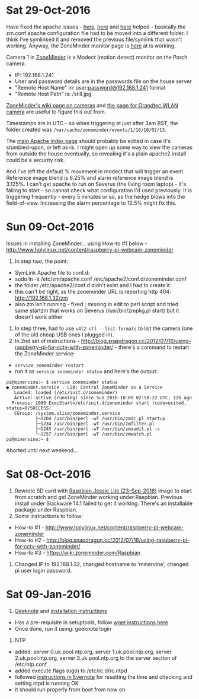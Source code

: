 # Sat 29-Oct-2016
Have fixed the apache issues - [here](https://forums.zoneminder.com/viewtopic.php?t=24370), [here](http://www.linuxquestions.org/questions/ubuntu-63/404-not-found-the-requested-url-'-zm'-was-not-found-on-this-server-4175418431/) and [here](http://lachlanmiskin.com/blog/2012/06/24/localhostzm-can-not-be-found-error-404/) helped - basically the zm.conf apache configuration file had to be moved into a different folder.  I think I've symlinked it and removed the previous file/symlink that wasn't working.  Anyway, the ZoneMinder monitor page is [here](http://minervina/zm/index.php) at is working.

Camera 1 in [ZoneMinder](http://minervina/zm/index.php) is a Modect (motion detect) monitor on the Porch camera.
- IP: 192.168.1.241
- User and password details are in the passwords file on the house server
- "Remote Host Name" in: user:password@192.168.1.241 format
- "Remote Host Path" is: /still.jpg

[ZoneMinder's wiki page on cameras](https://wiki.zoneminder.com/Category:Cameras) and [the page for Grandtec WLAN camera](https://wiki.zoneminder.com/Grandtec_WLAN_Camera) are useful to figure this out from.

Timestamps are in UTC - so when triggering at just after 3am BST, the folder created was `/var/cache/zoneminder/events/1/16/10/02/13`.

The [main Apache index page](http://minervina/) should probably be edited in case it's stumbled-upon, or left as-is.  I might open up some way to view the cameras from outside the house eventually, so revealing it's a plain apache2 install could be a security risk.

And I've left the default % movement in modect that will trigger an event.  Reference image blend is 6.25% and alarm reference image blend is 3.125%.  I can't get apache to run on Severus (the living room laptop) - it's failing to start - so cannot check what configuration I'd used previously.  It is triggering frequently - every 5 minutes or so, as the hedge blows into the field-of-view.  Increasing the alarm percentage to 12.5% might fix this.

# Sun 09-Oct-2016
Issues in installing ZoneMinder... using How-to #1 below - http://www.holylinux.net/content/raspberry-pi-webcam-zoneminder

1. In step two, the point:
  - SymLink Apache file to conf.d:
  - sudo ln -s /etc/zm/apache.conf /etc/apache2/conf.d/zoneminder.conf
  - the folder /etc/apache2/conf.d didn't exist and I had to create it
  - this can't be right, as the zoneminder URL is reporting http 404: http://192.168.1.32/zm
  - also zm isn't running - fixed ; missing in edit to perl script and tried same startzm that works on Severus (/usr/bin/zmpkg.pl start) but it doesn't work either
1. In step three, had to use `v4l2-ctl --list-formats` to list the camera (one of the old cheap USB ones I plugged in).
1. In 2nd set of instructions - http://blog.snapdragon.cc/2012/07/16/using-raspberry-pi-for-cctv-with-zoneminder/ - there's a command to restart the ZoneMinder service:
  - `service zoneminder restart`
  - run it as `service zoneminder status` and here's the output:

```
pi@minervina:~ $ service zoneminder status
● zoneminder.service - LSB: Control ZoneMinder as a Service
   Loaded: loaded (/etc/init.d/zoneminder)
   Active: active (running) since Sun 2016-10-09 02:50:22 UTC; 12h ago
  Process: 1080 ExecStart=/etc/init.d/zoneminder start (code=exited, status=0/SUCCESS)
   CGroup: /system.slice/zoneminder.service
           ├─1204 /usr/bin/perl -wT /usr/bin/zmdc.pl startup
           ├─1234 /usr/bin/perl -wT /usr/bin/zmfilter.pl
           ├─1245 /usr/bin/perl -wT /usr/bin/zmaudit.pl -c
           └─1257 /usr/bin/perl -wT /usr/bin/zmwatch.pl
pi@minervina:~ $ 
```

Aborted until next weekend...

# Sat 08-Oct-2016
1. Rewrote SD card with [Raspbian Jessie Lite (23-Sep-2016)](https://www.raspberrypi.org/downloads/raspbian/) image to start from scratch and get ZoneMinder working under Raspbian.  Previous install under Slackware 14.1 failed to get it working.  There's an installable package under Raspbian.
1. Some instructions to follow:
  - How-to #1 - http://www.holylinux.net/content/raspberry-pi-webcam-zoneminder
  - How-to #2 - http://blog.snapdragon.cc/2012/07/16/using-raspberry-pi-for-cctv-with-zoneminder/
  - How-to #3 - https://wiki.zoneminder.com/Raspbian
1. Changed IP to 192.168.1.32, changed hostname to 'minervina', changed pi user login password.

# Sat 09-Jan-2016
1. [Geeknote](https://www.geeknote.me/) and [installation instructions](http://www.geeknote.me/install/)
  - Has a pre-requisite in setuptools, follow [wget instructions here](https://pypi.python.org/pypi/setuptools#unix-wget)
  - Once done, run it using: geeknote login
1. NTP
  - added: server 0.uk.pool.ntp.org, server 1.uk.pool.ntp.org, server 2.uk.pool.ntp.org, server 3.uk.pool.ntp.org to the server section of /etc/ntp.conf
  - added execute flags (ugo) to /etc/rc.d/rc.ntpd
  - followed [instructions in Evernote](https://www.evernote.com/Home.action#n=6fc67b2f-662e-40f2-8061-d78f40c2ebf7&ses=4&sh=2&sds=5&) for resetting the time and checking and setting ntpd is running OK
  - it should run properly from boot from now on
